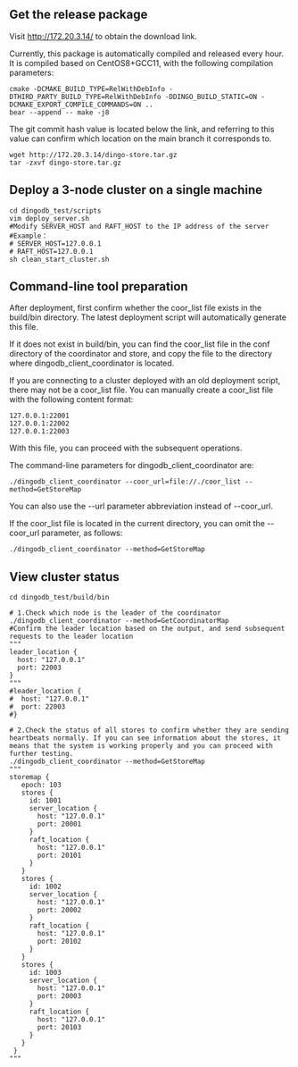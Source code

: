 ## Get the release package
Visit http://172.20.3.14/ to obtain the download link.

Currently, this package is automatically compiled and released every hour. It is compiled based on CentOS8+GCC11, with the following compilation parameters:
```shell
cmake -DCMAKE_BUILD_TYPE=RelWithDebInfo -DTHIRD_PARTY_BUILD_TYPE=RelWithDebInfo -DDINGO_BUILD_STATIC=ON -DCMAKE_EXPORT_COMPILE_COMMANDS=ON ..
bear --append -- make -j8
```
The git commit hash value is located below the link, and referring to this value can confirm which location on the main branch it corresponds to.

```shell
wget http://172.20.3.14/dingo-store.tar.gz
tar -zxvf dingo-store.tar.gz
```

## Deploy a 3-node cluster on a single machine
```shell
cd dingodb_test/scripts
vim deploy_server.sh
#Modify SERVER_HOST and RAFT_HOST to the IP address of the server
#Example：
# SERVER_HOST=127.0.0.1
# RAFT_HOST=127.0.0.1
sh clean_start_cluster.sh
```

## Command-line tool preparation
After deployment, first confirm whether the coor_list file exists in the build/bin directory. The latest deployment script will automatically generate this file.

If it does not exist in build/bin, you can find the coor_list file in the conf directory of the coordinator and store, and copy the file to the directory where dingodb_client_coordinator is located.

If you are connecting to a cluster deployed with an old deployment script, there may not be a coor_list file. You can manually create a coor_list file with the following content format:
```shell
127.0.0.1:22001
127.0.0.1:22002
127.0.0.1:22003
```
With this file, you can proceed with the subsequent operations.

The command-line parameters for dingodb_client_coordinator are:
```shell
./dingodb_client_coordinator --coor_url=file://./coor_list --method=GetStoreMap
```
You can also use the --url parameter abbreviation instead of --coor_url.

If the coor_list file is located in the current directory, you can omit the --coor_url parameter, as follows:
```shell
./dingodb_client_coordinator --method=GetStoreMap
```

## View cluster status
```shell
cd dingodb_test/build/bin

# 1.Check which node is the leader of the coordinator
./dingodb_client_coordinator --method=GetCoordinatorMap
#Confirm the leader location based on the output, and send subsequent requests to the leader location
"""
leader_location {
  host: "127.0.0.1"
  port: 22003
}
"""
#leader_location {
#  host: "127.0.0.1"
#  port: 22003
#}

# 2.Check the status of all stores to confirm whether they are sending heartbeats normally. If you can see information about the stores, it means that the system is working properly and you can proceed with further testing.
./dingodb_client_coordinator --method=GetStoreMap
"""
storemap {
   epoch: 103
   stores {
     id: 1001
     server_location {
       host: "127.0.0.1"
       port: 20001
     }
     raft_location {
       host: "127.0.0.1"
       port: 20101
     }
   }
   stores {
     id: 1002
     server_location {
       host: "127.0.0.1"
       port: 20002
     }
     raft_location {
       host: "127.0.0.1"
       port: 20102
     }
   }
   stores {
     id: 1003
     server_location {
       host: "127.0.0.1"
       port: 20003
     }
     raft_location {
       host: "127.0.0.1"
       port: 20103
     }
   }
 }
"""
```
